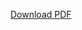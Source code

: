 [Download PDF](https://github.com/cindycbc/File-Manager/raw/main/Weekend%20Parking%202016%2002.pdf)

